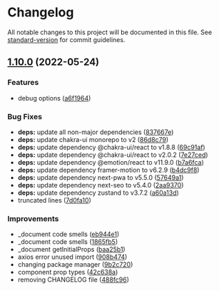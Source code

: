 # Changelog

All notable changes to this project will be documented in this file. See [standard-version](https://github.com/conventional-changelog/standard-version) for commit guidelines.

## [1.10.0](https://github.com/gmatthewsfeuer/next-plate/compare/v1.9.0...v1.10.0) (2022-05-24)


### Features

* debug options ([a6f1964](https://github.com/gmatthewsfeuer/next-plate/commit/a6f19649704d55b8be689e29ca8f2812c0760de1))


### Bug Fixes

* **deps:** update all non-major dependencies ([837667e](https://github.com/gmatthewsfeuer/next-plate/commit/837667effcd6e1aa98a4e506b5f4a77d24113699))
* **deps:** update chakra-ui monorepo to v2 ([86d8c79](https://github.com/gmatthewsfeuer/next-plate/commit/86d8c791ea47a1d55b297953c43544ab1a40c707))
* **deps:** update dependency @chakra-ui/react to v1.8.8 ([69c91af](https://github.com/gmatthewsfeuer/next-plate/commit/69c91af0981a68057d61063abe1322015e9c7f58))
* **deps:** update dependency @chakra-ui/react to v2.0.2 ([7e27ced](https://github.com/gmatthewsfeuer/next-plate/commit/7e27ced9edade4cecc5fe8910d11f3d708a02f75))
* **deps:** update dependency @emotion/react to v11.9.0 ([b7a6fca](https://github.com/gmatthewsfeuer/next-plate/commit/b7a6fcafd21bc6ed48d681c982712554f3ba51d0))
* **deps:** update dependency framer-motion to v6.2.9 ([b4dc9f8](https://github.com/gmatthewsfeuer/next-plate/commit/b4dc9f83b59f904bc2d5aa9496a231edcd43de39))
* **deps:** update dependency next-pwa to v5.5.0 ([57649a1](https://github.com/gmatthewsfeuer/next-plate/commit/57649a123f38c8dadcbf568c5466808ec06c8279))
* **deps:** update dependency next-seo to v5.4.0 ([2aa9370](https://github.com/gmatthewsfeuer/next-plate/commit/2aa9370b8be143cb7f4d02ba8d3e3718de2ecb4d))
* **deps:** update dependency zustand to v3.7.2 ([a60a13d](https://github.com/gmatthewsfeuer/next-plate/commit/a60a13d9e93f6a90528f713b02dfdbafa119bae0))
* truncated lines ([7d0fa10](https://github.com/gmatthewsfeuer/next-plate/commit/7d0fa100a8013efc661a8c3e67e369b24704db13))


### Improvements

* _document code smells ([eb944e1](https://github.com/gmatthewsfeuer/next-plate/commit/eb944e1d966ea518499205682f9cb4fa7f29e668))
* _document code smells ([1865fb5](https://github.com/gmatthewsfeuer/next-plate/commit/1865fb50804215d30151ab1fe456f3ca88f56614))
* _document getInitialProps ([baa25b1](https://github.com/gmatthewsfeuer/next-plate/commit/baa25b1e52b197246108928ea2aa3013d7e5ba62))
* axios error unused import ([908b474](https://github.com/gmatthewsfeuer/next-plate/commit/908b474b38b6bba8009a58dee3cc0166dfea85f1))
* changing package manager ([9b2c720](https://github.com/gmatthewsfeuer/next-plate/commit/9b2c72076736aa5d3e04ebc6ea018cf9d4a2bf91))
* component prop types ([42c638a](https://github.com/gmatthewsfeuer/next-plate/commit/42c638abff78158fd3abaec6574a9c5fea299a91))
* removing CHANGELOG file ([488fc96](https://github.com/gmatthewsfeuer/next-plate/commit/488fc96d2c8e519f576b597214246b989778e44d))
